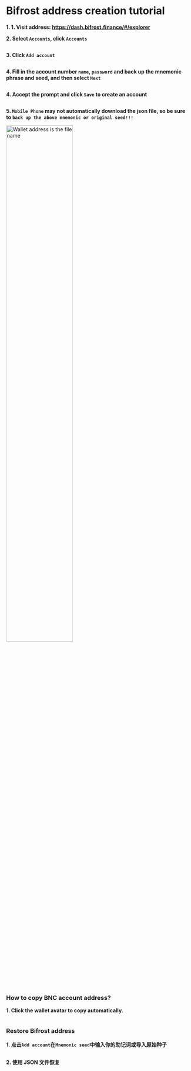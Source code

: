 # Bifrost address creation tutorial

**1. 1. Visit address: <https://dash.bifrost.finance/#/explorer>**

**2. Select `Accounts`, click `Accounts`**


<img :src="$withBase('/zh/bnc-wallet-register/bnc-wallet-tutorials-01.png')" alt="" width="60%" />

**3. Click `Add account`**


<img :src="$withBase('/zh/bnc-wallet-register/bnc-wallet-tutorials-02.png')" alt="" width="60%" />

**4. Fill in the account number `name`, `password` and back up the mnemonic phrase and seed, and then select `Next`**


<img :src="$withBase('/zh/bnc-wallet-register/bnc-wallet-tutorials-03.png')" alt="" width="60%" />

**4. Accept the prompt and click `Save` to create an account**


<img :src="$withBase('/zh/bnc-wallet-register/bnc-wallet-tutorials-04.png')" alt="" width="60%" />

**5. `Mobile Phone` may not automatically download the json file, so be sure to `back up the above mnemonic or original seed!!! `**


<img :src="$withBase('/zh/bnc-wallet-register/bnc-wallet-tutorials-05.png')" alt="Wallet address is the file name" width="60%" />


### How to copy BNC account address?


**1. Click the wallet avatar to copy automatically.**

<img :src="$withBase('/zh/bnc-wallet-register/bnc-wallet-tutorials-06.png')" alt="" width="60%" />


### Restore Bifrost address


**1. 点击`Add account`在`Mnemonic seed`中输入你的助记词或导入原始种子**


<img :src="$withBase('/zh/bnc-wallet-register/bnc-wallet-tutorials-07.png')" alt="" width="60%" />

**2. 使用 JSON 文件恢复**


<img :src="$withBase('/zh/bnc-wallet-register/bnc-wallet-tutorials-08.png')" alt="" width="60%" />

